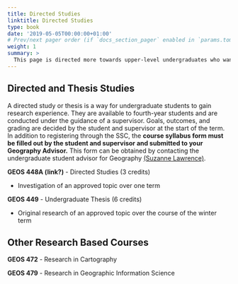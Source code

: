 ```yaml
---
title: Directed Studies
linktitle: Directed Studies
type: book
date: '2019-05-05T00:00:00+01:00'
# Prev/next pager order (if `docs_section_pager` enabled in `params.toml`)
weight: 1
summary: >
  This page is directed more towards upper-level undergraduates who want to further their learning, and research experience, through a directed course where they can focus in on one specific topic of interest.
---
```

## Directed and Thesis Studies
A directed study or thesis is a way for undergraduate students to gain research experience. They are available to fourth-year students and are conducted under the guidance of a supervisor. Goals, outcomes, and grading are decided by the student and supervisor at the start of the term. In addition to registering through the SSC, the **course syllabus form must be filled out by the student and supervisor and submitted to your Geography Advisor.** This form can be obtained by contacting the undergraduate student advisor for Geography [(Suzanne Lawrence)](https://geog.ubc.ca/profile/suzanne-lawrence/).

**GEOS 448A (link?)** - Directed Studies (3 credits)
- Investigation of an approved topic over one term

**GEOS 449** - Undergraduate Thesis (6 credits)
- Original research of an approved topic over the course of the winter term

## Other Research Based Courses
**GEOS 472** - Research in Cartography 

**GEOS 479** - Research in Geographic Information Science
